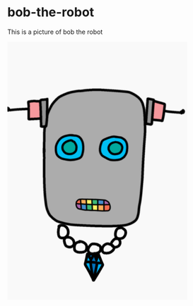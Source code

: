 # bob-the-robot
This is a picture of bob  the robot

<img src="https://github.com/taliyahx/bob-the-robot/blob/main/robot.png" alt="image of a robot that I created using html and css. My robot has two eyes, one mouth, two ears and a necklace.">
